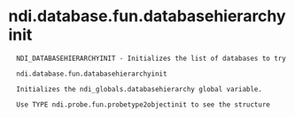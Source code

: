 # ndi.database.fun.databasehierarchyinit

```
  NDI_DATABASEHIERARCHYINIT - Initializes the list of databases to try
 
  ndi.database.fun.databasehierarchyinit
 
  Initializes the ndi_globals.databasehierarchy global variable.  
  
  Use TYPE ndi.probe.fun.probetype2objectinit to see the structure

```
